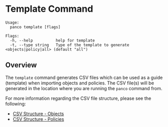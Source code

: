 # Template Command

```
Usage:
  panco template [flags]

Flags:
  -h, --help          help for template
  -t, --type string   Type of the template to generate <objects|policy|all> (default "all")
```

## Overview

The `template` command generates CSV files which can be used as a guide (template) when importing objects and policies. The CSV file(s) will be generated in the location where you are running the `panco` command from.

For more information regarding the CSV file structure, please see the following:

* [CSV Structure - Objects](https://panco.dev/csv_objects.html)
* [CSV Structure - Policies](https://panco.dev/csv_policy.html)
